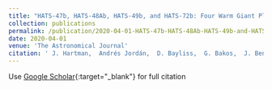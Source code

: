 ```yaml
---
title: "HATS-47b, HATS-48Ab, HATS-49b, and HATS-72b: Four Warm Giant Planets Transiting K Dwarfs"
collection: publications
permalink: /publication/2020-04-01-HATS-47b-HATS-48Ab-HATS-49b-and-HATS-72b-Four-Warm-Giant-Planets-Transiting-K-Dwarfs
date: 2020-04-01
venue: 'The Astronomical Journal'
citation: ' J. Hartman,  Andrés Jordán,  D. Bayliss,  G. Bakos,  J. Bento,  W. Bhatti,  R. Brahm,  Z. Csubry,  N. Espinoza,  Th. Henning,  L. Mancini,  K. Penev,  M. Rabus,  P. Sarkis,  V. Suc,  M. de Val-Borro,  G. Zhou,  J. Crane,  S. Shectman,  J. Teske,  S. Wang,  R. Butler,  J. Lázár,  I. Papp,  P. Sári,  D. Anderson,  C. Hellier,  R. West,  K. Barkaoui,  F. Pozuelos,  E. Jehin,  M. Gillon,  L. Nielsen,  M. Lendl,  S. Udry,  George Ricker,  Roland Vanderspek,  David Latham,  S. Seager,  Joshua Winn,  Jessie Christiansen,  Ian Crossfield,  Christopher Henze,  Jon Jenkins,  Jeffrey Smith,  Eric Ting, &quot;HATS-47b, HATS-48Ab, HATS-49b, and HATS-72b: Four Warm Giant Planets Transiting K Dwarfs.&quot; The Astronomical Journal, 2020.'
---
```

Use [Google Scholar](https://scholar.google.com/scholar?q=HATS+47b,+HATS+48Ab,+HATS+49b,+and+HATS+72b:+Four+Warm+Giant+Planets+Transiting+K+Dwarfs){:target="_blank"} for full citation